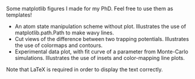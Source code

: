 Some matplotlib figures I made for my PhD. Feel free to use them as templates!

* An atom state manipulation scheme without plot. Illustrates the use of matplotlib.path.Path to make wavy lines.
* Cut views of the difference between two trapping potentials. Illustrates the use of colormaps and contours.
* Experimental data plot, with fit curve of a parameter from Monte-Carlo simulations. Illustrates the use of insets and color-mapping line plots.

Note that LaTeX is required in order to display the text correctly.
